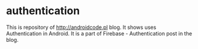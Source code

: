 # authentication
This is repository of http://androidcode.pl blog. It shows uses Authentication in Android. It is a part of Firebase - Authentication post in the blog.

